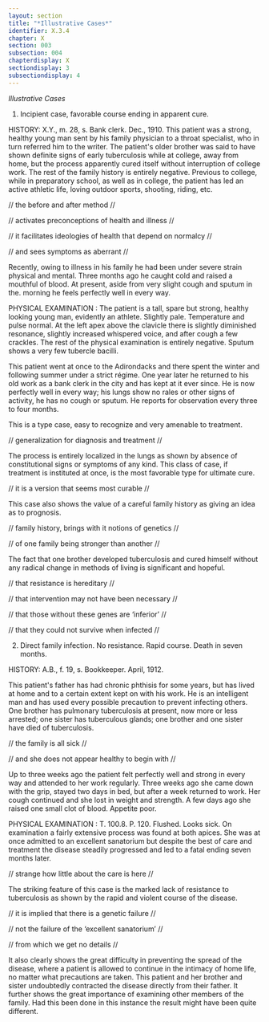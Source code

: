```yaml
---
layout: section
title: "*Illustrative Cases*"
identifier: X.3.4
chapter: X
section: 003
subsection: 004
chapterdisplay: X
sectiondisplay: 3
subsectiondisplay: 4
---
```


*Illustrative Cases*

1. Incipient case, favorable course ending in apparent cure. 

HISTORY: X.Y., m. 28, s. Bank clerk. Dec., 1910. This patient was a strong, healthy young man sent by his family physician to a throat specialist, who in turn referred him to the writer. The patient's older brother was said to have shown definite signs of early tuberculosis while at college, away from home, but the process apparently cured itself without interruption of college work. The rest of the family history is entirely negative. Previous to college, while in preparatory school, as well as in college, the patient has led an active athletic life, loving outdoor sports, shooting, riding, etc. 

// the before and after method // 

// activates preconceptions of health and illness // 

// it facilitates ideologies of health that depend on normalcy // 

// and sees symptoms as aberrant // 

Recently, owing to illness in his family he had been under severe strain physical and mental. Three months ago he caught cold and raised a mouthful of blood. At present, aside from very slight cough and sputum in the. morning he feels perfectly well in every way. 

PHYSICAL EXAMINATION : The patient is a tall, spare but strong, healthy looking young man, evidently an athlete. Slightly pale. Temperature and pulse normal. At the left apex above the clavicle there is slightly diminished resonance, slightly increased whispered voice, and after cough a few crackles. The rest of the physical examination is entirely negative. Sputum shows a very few tubercle bacilli. 

This patient went at once to the Adirondacks and there spent the winter and following summer under a strict régime. One year later he returned to his old work as a bank clerk in the city and has kept at it ever since. He is now perfectly well in every way; his lungs show no rales or other signs of activity, he has no cough or sputum. He reports for observation every three to four months. 

This is a type case, easy to recognize and very amenable to treatment. 

// generalization for diagnosis and treatment //

The process is entirely localized in the lungs as shown by absence of constitutional signs or symptoms of any kind. This class of case, if treatment is instituted at once, is the most favorable type for ultimate cure. 

// it is a version that seems most curable // 

This case also shows the value of a careful family history as giving an idea as to prognosis. 

// family history, brings with it notions of genetics // 

// of one family being stronger than another //

The fact that one brother developed tuberculosis and cured himself without any radical change in methods of living is significant and hopeful. 

// that resistance is hereditary // 

// that intervention may not have been necessary // 

// that those without these genes are ‘inferior’ //

// that they could not survive when infected //

2. Direct family infection. No resistance. Rapid course. Death in seven months. 

HISTORY: A.B., f. 19, s. Bookkeeper. April, 1912. 

This patient's father has had chronic phthisis for some years, but has lived at home and to a certain extent kept on with his work. He is an intelligent man and has used  every possible precaution to prevent infecting others. One brother has pulmonary tuberculosis at present, now more or less arrested; one sister has tuberculous glands; one brother and one sister have died of tuberculosis. 

// the family is all sick // 

// and she does not appear healthy to begin with // 

Up to three weeks ago the patient felt perfectly well and strong in every way and attended to her work regularly. Three weeks ago she came down with the grip, stayed two days in bed, but after a week returned to work. Her cough continued and she lost in weight and strength. A few days ago she raised one small clot of blood. Appetite poor. 

PHYSICAL EXAMINATION : T. 100.8. P. 120. Flushed. Looks sick. On examination a fairly extensive process was found at both apices. She was at once admitted to an excellent sanatorium but despite the best of care and treatment the disease steadily progressed and led to a fatal ending seven months later. 

// strange how little about the care is here // 

The striking feature of this case is the marked lack of resistance to tuberculosis as shown by the rapid and violent course of the disease. 

// it is implied that there is a genetic failure // 

// not the failure of the ‘excellent sanatorium’ //

// from which we get no details //

It also clearly shows the great difficulty in preventing the spread of the disease, where a patient is allowed to continue in the intimacy of home life, no matter what precautions are taken. This  patient and her brother and sister undoubtedly contracted the disease directly from their father. It further shows the great importance of examining other members of the family. Had this been done in this instance the result might have been quite different.
